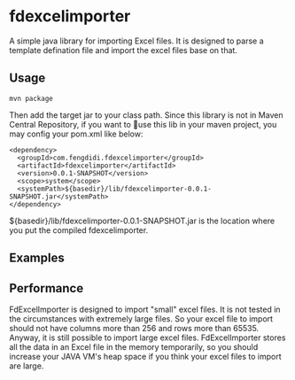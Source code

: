 # fdexcelimporter
A simple java library for importing Excel files. It is designed to parse a template defination file and import the excel files base on that.

## Usage
```
mvn package
```
Then add the target jar to your class path.
Since this library is not in Maven Central Repository, if you want to use this lib in your maven project, you may config your pom.xml like below:
```
<dependency>
  <groupId>com.fengdidi.fdexcelimporter</groupId>
  <artifactId>fdexcelimporter</artifactId>
  <version>0.0.1-SNAPSHOT</version>
  <scope>system</scope>
  <systemPath>${basedir}/lib/fdexcelimporter-0.0.1-SNAPSHOT.jar</systemPath>
</dependency> 
```

${basedir}/lib/fdexcelimporter-0.0.1-SNAPSHOT.jar is the location where you put the compiled fdexcelimporter.

## Examples

## Performance
FdExcelImporter is designed to import "small" excel files. It is not tested in the circumstances with extremely large files. So your excel file to import should not have columns more than 256 and rows more than 65535. Anyway, it is still possible to import large excel files. FdExcelImporter stores all the data in an Excel file in the memory temporarily, so you should increase your JAVA VM's heap space if you think your excel files to import are large.